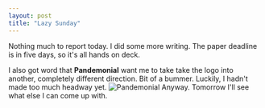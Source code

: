 ```yaml
---
layout: post
title: "Lazy Sunday"
---
```

Nothing much to report today. I did some more writing. The paper deadline is in five days, so it's all hands on deck.

I also got word that **Pandemonial** want me to take take the logo into another, completely different direction. Bit of a bummer. Luckily, I hadn't made too much headway yet. 
![Pandemonial](..\assets\img\blog\pannot.jpg)
Anyway. Tomorrow I'll see what else I can come up with.